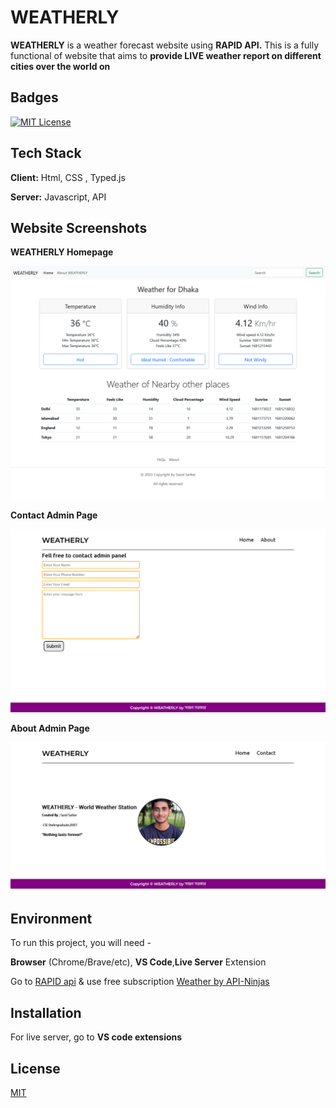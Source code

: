 
# WEATHERLY

**WEATHERLY** is a weather forecast website using **RAPID API.** 
This is a fully functional of website that aims to **provide LIVE weather report on different cities over the world on**


## Badges

[![MIT License](https://img.shields.io/badge/License-MIT-green.svg)](https://choosealicense.com/licenses/mit/)



## Tech Stack

**Client:** Html, CSS , Typed.js

**Server:** Javascript, API

## Website Screenshots
**WEATHERLY Homepage**

![App Screenshot](https://github.com/Sazol-Sarker/WEATHERLY/blob/main/Readme%20images/home%20page.png?raw=true)

 
**Contact Admin Page**

![App Screenshot](https://github.com/Sazol-Sarker/WEATHERLY/blob/main/Readme%20images/contact.png?raw=true)

**About Admin Page**

![App Screenshot](https://github.com/Sazol-Sarker/WEATHERLY/blob/main/Readme%20images/about%20admin.png?raw=true)







## Environment 

To run this project, you will need -

**Browser** (Chrome/Brave/etc),
**VS Code**,**Live Server** Extension

Go to [RAPID api](https://rapidapi.com/hub) & use free subscription
[Weather by API-Ninjas](https://rapidapi.com/apininjas/api/weather-by-api-ninjas/)


## Installation

For live server, go to **VS code extensions**
    
## License

[MIT](https://choosealicense.com/licenses/mit/)

